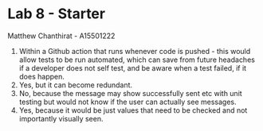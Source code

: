 # Lab 8 - Starter
Matthew Chanthirat - A15501222
1. Within a Github action that runs whenever code is pushed - this would allow tests to be run automated, which can save from future headaches if a developer does not self test, and be aware when a test failed, if it does happen. 
2. Yes, but it can become redundant.
3. No, because the message may show successfully sent etc with unit testing but would not know if the user can actually see messages.
4. Yes, because it would be just values that need to be checked and not importantly visually seen. 